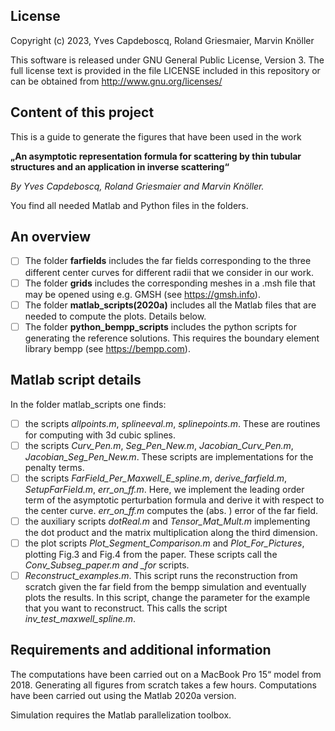 ## License

Copyright (c) 2023, Yves Capdeboscq, Roland Griesmaier, Marvin Knöller

This software is released under GNU General Public License, Version 3.
The full license text is provided in the file LICENSE included in this repository 
or can be obtained from http://www.gnu.org/licenses/


## Content of this project
This is a guide to generate the figures that have been used in the work

**„An asymptotic representation formula for scattering by thin tubular structures and an application in inverse scattering“**

_By Yves Capdeboscq, Roland Griesmaier and Marvin Knöller._

You find all needed Matlab and Python files in the folders. 

## An overview
- [ ] The folder **farfields** includes the far fields corresponding to the three different center curves for different radii that we consider in our work.
- [ ] The folder **grids** includes the corresponding meshes in a .msh file that may be opened using e.g. GMSH (see https://gmsh.info).
- [ ] The folder **matlab_scripts(2020a)** includes all the Matlab files that are needed to compute the plots. 
Details below.
- [ ] The folder **python_bempp_scripts** includes the python scripts for generating the reference solutions.
This requires the boundary element library bempp (see https://bempp.com).
## Matlab script details
In the folder matlab_scripts one finds:
- [ ] the scripts _allpoints.m_, _splineeval.m_, _splinepoints.m_. These are routines for computing with 3d cubic splines.
- [ ] the scripts _Curv_Pen.m_, _Seg_Pen_New.m_, _Jacobian_Curv_Pen.m_, _Jacobian_Seg_Pen_New.m_. These scripts are implementations for the penalty terms.
- [ ] the scripts _FarField_Per_Maxwell_E_spline.m_, _derive_farfield.m_, _SetupFarField.m_, _err_on_ff.m_. Here, we implement the leading order term of the asymptotic perturbation formula and derive it with respect to the center curve. _err_on_ff.m_ computes the (abs. ) error of the far field.
- [ ] the auxiliary scripts _dotReal.m_ and _Tensor_Mat_Mult.m_ implementing the dot product and the matrix multiplication along the third dimension.
- [ ] the plot scripts _Plot_Segment_Comparison.m_ and _Plot_For_Pictures_, plotting Fig.3 and Fig.4 from the paper. These scripts call the _*_Conv_Subseg_paper.m_ and _for*_ scripts.
- [ ] _Reconstruct_examples.m_. This script runs the reconstruction from scratch given the far field from the bempp simulation and eventually plots the results. In this script, change the parameter for the example that you want to reconstruct. This calls the script _inv_test_maxwell_spline.m_.

## Requirements and additional information
The computations have been carried out on a MacBook Pro 15“ model from 2018.
Generating all figures from scratch takes a few hours.
Computations have been carried out using the Matlab 2020a version.

Simulation requires the Matlab parallelization toolbox. 
